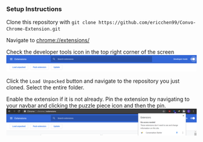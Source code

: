 ### Setup Instructions

Clone this repository with 
`git clone https://github.com/ericchen99/Convo-Chrome-Extension.git`

Navigate to 
[chrome://extensions/](chrome://extensions/)

Check the developer tools icon in the top right corner of the screen
![alt text](setup_images/developer_mode.png)

Click the `Load Unpacked` button and navigate to the repository you just cloned. Select the entire folder.

Enable the extension if it is not already. Pin the extension by navigating to your navbar and clicking the puzzle piece icon and then the pin.
![alt text](setup_images/pin.png)